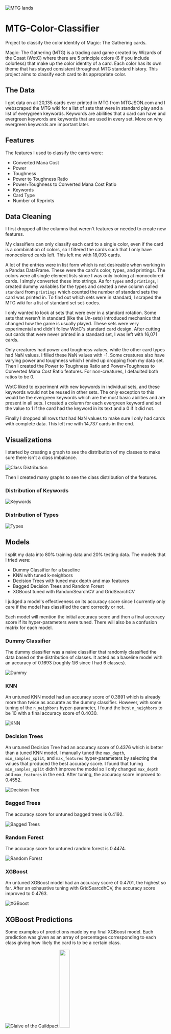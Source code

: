 ![MTG lands](/Images/lands.jpg "MTG lands banner")
# MTG-Color-Classifier
Project to classify the color identify of Magic: The Gathering cards.

Magic: The Gathering (MTG) is a trading card game created by Wizards of the Coast (WotC) where there are 5 principle colors (6 if you include colorless) that make up the color identity of a card. Each color has its own theme that has stayed consistent throughout MTG standard history. This project aims to classify each card to its appropriate color.

## The Data
I got data on all 20,135 cards ever printed in MTG from MTGJSON.com and I webscraped the MTG wiki for a list of sets that were in standard play and a list of everygreen keywords. Keywords are abilities that a card can have and evergreen keywords are keywords that are used in every set. More on why evergreen keywords are important later.

## Features
The features I used to classify the cards were:
- Converted Mana Cost	
- Power
- Toughness
- Power to Toughness Ratio
- Power+Toughness to Converted Mana Cost Ratio
- Keywords
- Card Type
- Number of Reprints

## Data Cleaning
I first dropped all the columns that weren't features or needed to create new features.

My classifiers can only classify each card to a single color, even if the card is a combination of colors, so I filtered the cards such that I only have monocolored cards left. This left me with 18,093 cards.

A lot of the entries were in list form which is not desireable when working in a Pandas DataFrame. These were the card's color, types, and printings. The colors were all single element lists since I was only looking at monocolored cards. I simply converted these into strings. As for `types` and `printings`, I created dummy variables for the types and created a new column called `standard` from `printings` which counted the number of standard sets the card was printed in. To find out which sets were in standard, I scraped the MTG wiki for a list of standard set set-codes.

I only wanted to look at sets that were ever in a standard rotation. Some sets that weren't in standard (like the Un-sets) introduced mechanics that changed how the game is usually played. These sets were very experimental and didn't follow WotC's standard card design. After cutting out cards that were never printed in a standard set, I was left with 16,071 cards.

Only creatures had power and toughness values, while the other card types had NaN values. I filled these NaN values with -1.  Some creatures also have varying power and toughness which I ended up dropping from my data set. Then I created the Power to Toughness Ratio and Power+Toughness to Converted Mana Cost Ratio features. For non-creatures, I defaulted both ratios to be 0.

WotC liked to experiment with new keywords in individual sets, and these keywords would not be reused in other sets. The only exception to this would be the evergreen keywords which are the most basic abilities and are present in all sets. I created a column for each evergreen keyword and set the value to 1 if the card had the keyword in its text and a 0 if it did not.

Finally I dropped all rows that had NaN values to make sure I only had cards with complete data. This left me with 14,737 cards in the end.

## Visualizations
I started by creating a graph to see the distribution of my classes to make sure there isn't a class imbalance.

![Class Distribution](Images/color_dist.png "Class distribution")

Then I created many graphs to see the class distribution of the features.
### Distribution of Keywords
![Keywords](Images/keywords.png "Keywords distribution")
### Distribution of Types
![Types](Images/types.png "Type distribution")

## Models
I split my data into 80% training data and 20% testing data. 
The models that I tried were:
- Dummy Classifier for a baseline
- KNN with tuned k-neighbors
- Decision Trees with tuned max depth and max features
- Bagged Decision Trees and Random Forest
- XGBoost tuned with RandomSearchCV and GridSearchCV

I judged a model's effectiveness on its accuracy score since I currently only care if the model has classified the card correctly or not.

Each model will mention the initial accuracy score and then a final accuracy score if its hyper-parameters were tuned. There will also be a confusion matrix for each model.

### Dummy Classifier
The dummy classifier was a naive classifier that randomly classified the data based on the distribution of classes. It acted as a baseline model with an accuracy of 0.1693 (roughly 1/6 since I had 6 classes).

![Dummy](Images/dummy.png "dummy confusion matrix")
### KNN
An untuned KNN model had an accuracy score of 0.3891 which is already more than twice as accurate as the dummy classifier. However, with some tuning of the `n_neighbors` hyper-parameter, I found the best `n_neighbors` to be 10 with a final accuracy score of 0.4030.

![KNN](Images/knn.png "KNN confusion matrix")
### Decision Trees
An untuned Decision Tree had an accuracy score of 0.4376 which is better than a tuned KNN model. I manually tuned the `max_depth`, `min_samples_split`, and `max_features` hyper-parameters by selecting the values that produced the best accuracy score. I found that tuning `min_samples_split` didn't improve the model so I only changed `max_depth` and `max_features` in the end. After tuning, the accuracy score improved to 0.4552.

![Decision Tree](Images/dtree.png "Decision Tree confusion matrix")
### Bagged Trees
The accuracy score for untuned bagged trees is 0.4192.

![Bagged Trees](Images/bagged.png "Bagged Trees confusion matrix")
### Random Forest
The accuracy score for untuned random forest is 0.4474.

![Random Forest](Images/forest.png "Random Forest confusion matrix")
### XGBoost
An untuned XGBoost model had an accuracy score of 0.4701, the highest so far. After an exhaustive tuning with GridSearcdhCV, the accuracy score improved to 0.4763.

![XGBoost](Images/xgb.png "XGBoost confusion matrix")
## XGBoost Predictions
Some examples of predictions made by my final XGBoost model. Each prediction was given as an array of percentages corresponding to each class giving how likely the card is to be a certain class.

![Glaive of the Guildpact](Images/guildpact_glaive.png "Class probabilities for Glaive of the Guildpact")
<img src="Images/guildpact_glaive_card.jpg" width="25%" height="25%">

![Gigantosaurus](Images/gigantosaurus.png "Class probabilities for Gigantosaurus")
<img src="Images/gigantosaurus_card.jpg" width="25%" height="25%">

![Crippling Blight](Images/crippling_blight.png "Class probabilities for Crippling Blight")
<img src="Images/crippling_blight_card.jpg" width="25%" height="25%">

![Prophet of Distortion](Images/prophet_of_distortion.png "Class probabilities for Prophet of Distortion")
<img src="Images/prophet_of_distortion_card.jpg" width="25%" height="25%">

![Kolaghan Skirmisher](Images/kolaghan_skirmisher.png "Class probabilities for Kolaghan Skirmisher")
<img src="Images/kolaghan_skirmisher_card.jpg" width="25%" height="25%">

![Currupted Conscience](Images/corrupted_conscience.png "Class probabilities for Currupted Conscience")
<img src="Images/corrupted_conscience_card.jpg" width="25%" height="25%">


## Possible Improvements
- Include a way to classify multi-colored cards.
- Implement NLP to be able to better use the card text.
- Implement NLP to be able to use the card name as a feature.
- Gather artist information for each card to use as a feature.
- Do more tuning for models.
